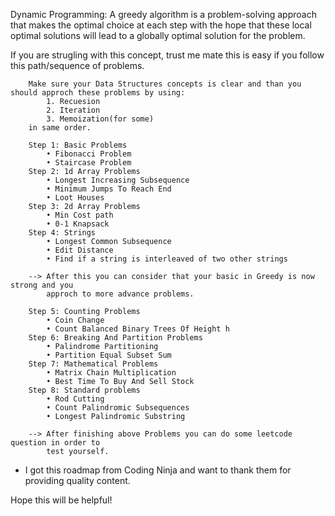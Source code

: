 Dynamic Programming: A greedy algorithm is a problem-solving approach that makes 
        the optimal choice at each step with the hope that these local optimal solutions
        will lead to a globally optimal solution for the problem.

If you are strugling with this concept, trust me mate this is easy if you follow this path/sequence of problems.

        Make sure your Data Structures concepts is clear and than you should approch these problems by using:
            1. Recuesion
            2. Iteration
            3. Memoization(for some)
        in same order.

        Step 1: Basic Problems
            • Fibonacci Problem
            • Staircase Problem
        Step 2: 1d Array Problems
            • Longest Increasing Subsequence
            • Minimum Jumps To Reach End
            • Loot Houses
        Step 3: 2d Array Problems
            • Min Cost path
            • 0-1 Knapsack
        Step 4: Strings
            • Longest Common Subsequence
            • Edit Distance
            • Find if a string is interleaved of two other strings

        --> After this you can consider that your basic in Greedy is now strong and you  
            approch to more advance problems.

        Step 5: Counting Problems
            • Coin Change
            • Count Balanced Binary Trees Of Height h
        Step 6: Breaking And Partition Problems
            • Palindrome Partitioning
            • Partition Equal Subset Sum
        Step 7: Mathematical Problems
            • Matrix Chain Multiplication
            • Best Time To Buy And Sell Stock
        Step 8: Standard problems
            • Rod Cutting
            • Count Palindromic Subsequences
            • Longest Palindromic Substring

        --> After finishing above Problems you can do some leetcode question in order to 
            test yourself.

* I got this roadmap from Coding Ninja and want to thank them for providing quality content.

Hope this will be helpful!